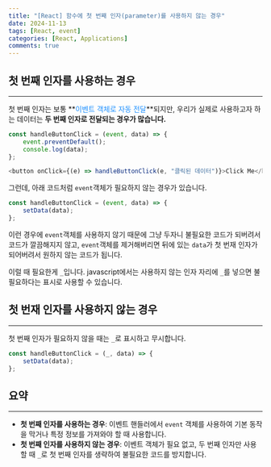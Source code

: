 ```yaml
---
title: "[React] 함수에 첫 번째 인자(parameter)를 사용하지 않는 경우"
date: 2024-11-13
tags: [React, event]
categories: [React, Applications]
comments: true
---
```


## 첫 번째 인자를 사용하는 경우
---
첫 번째 인자는 보통 **<font color="#1E90FF">이벤트 객체로 자동 전달</font>**되지만, 우리가 실제로 사용하고자 하는 데이터는 **두 번째 인자로 전달되는 경우가 많습니다.**
```javascript
const handleButtonClick = (event, data) => {
    event.preventDefault();
    console.log(data);
};

<button onClick={(e) => handleButtonClick(e, "클릭된 데이터")}>Click Me</button>
```
그런데, 아래 코드처럼 `event`객체가 필요하지 않는 경우가 있습니다.
```javascript
const handleButtonClick = (event, data) => {
    setData(data);
};
```
이런 경우에 `event`객체를 사용하지 않기 때문에 그냥 두자니 불필요한 코드가 되버려서 코드가 깔끔해지지 않고, `event`객체를 제거해버리면 뒤에 있는 `data`가 첫 번재 인자가 되어버려서 원하지 않는 코드가 됩니다.

이럴 때 필요한게 `_`입니다. javascript에서는 사용하지 않는 인자 자리에 `_`를 넣으면 불필요하다는 표시로 사용할 수 있습니다.

## 첫 번재 인자를 사용하지 않는 경우
---
첫 번째 인자가 필요하지 않을 때는 `_`로 표시하고 무시합니다.
```javascript
const handleButtonClick = (_, data) => {
    setData(data);
};
```

## 요약
---
- **첫 번째 인자를 사용하는 경우**: 이벤트 핸들러에서 `event` 객체를 사용하여 기본 동작을 막거나 특정 정보를 가져와야 할 때 사용합니다.
- **첫 번째 인자를 사용하지 않는 경우**: 이벤트 객체가 필요 없고, 두 번째 인자만 사용할 때 `_`로 첫 번째 인자를 생략하여 불필요한 코드를 방지합니다.

